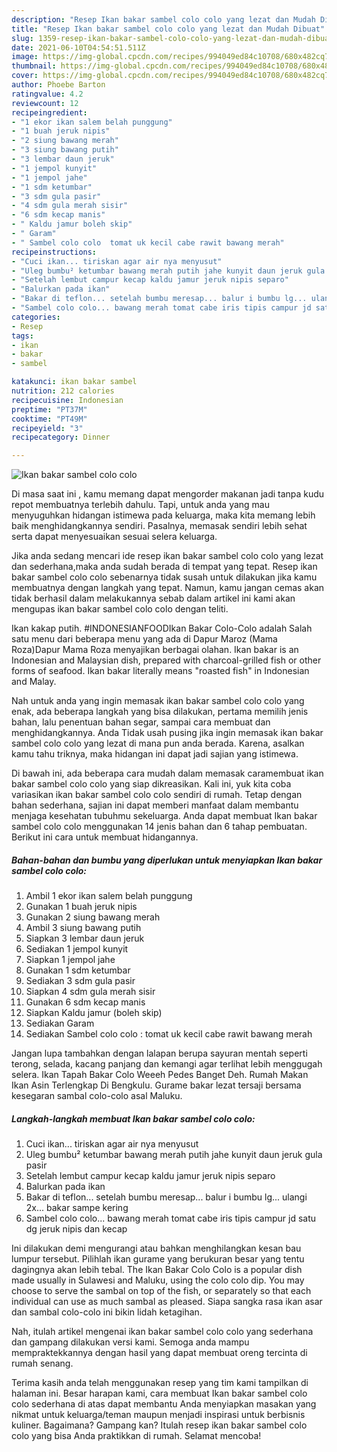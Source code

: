 ```yaml
---
description: "Resep Ikan bakar sambel colo colo yang lezat dan Mudah Dibuat"
title: "Resep Ikan bakar sambel colo colo yang lezat dan Mudah Dibuat"
slug: 1359-resep-ikan-bakar-sambel-colo-colo-yang-lezat-dan-mudah-dibuat
date: 2021-06-10T04:54:51.511Z
image: https://img-global.cpcdn.com/recipes/994049ed84c10708/680x482cq70/ikan-bakar-sambel-colo-colo-foto-resep-utama.jpg
thumbnail: https://img-global.cpcdn.com/recipes/994049ed84c10708/680x482cq70/ikan-bakar-sambel-colo-colo-foto-resep-utama.jpg
cover: https://img-global.cpcdn.com/recipes/994049ed84c10708/680x482cq70/ikan-bakar-sambel-colo-colo-foto-resep-utama.jpg
author: Phoebe Barton
ratingvalue: 4.2
reviewcount: 12
recipeingredient:
- "1 ekor ikan salem belah punggung"
- "1 buah jeruk nipis"
- "2 siung bawang merah"
- "3 siung bawang putih"
- "3 lembar daun jeruk"
- "1 jempol kunyit"
- "1 jempol jahe"
- "1 sdm ketumbar"
- "3 sdm gula pasir"
- "4 sdm gula merah sisir"
- "6 sdm kecap manis"
- " Kaldu jamur boleh skip"
- " Garam"
- " Sambel colo colo  tomat uk kecil cabe rawit bawang merah"
recipeinstructions:
- "Cuci ikan... tiriskan agar air nya menyusut"
- "Uleg bumbu² ketumbar bawang merah putih jahe kunyit daun jeruk gula pasir"
- "Setelah lembut campur kecap kaldu jamur jeruk nipis separo"
- "Balurkan pada ikan"
- "Bakar di teflon... setelah bumbu meresap... balur i bumbu lg... ulangi 2x... bakar sampe kering"
- "Sambel colo colo... bawang merah tomat cabe iris tipis campur jd satu dg jeruk nipis dan kecap"
categories:
- Resep
tags:
- ikan
- bakar
- sambel

katakunci: ikan bakar sambel 
nutrition: 212 calories
recipecuisine: Indonesian
preptime: "PT37M"
cooktime: "PT49M"
recipeyield: "3"
recipecategory: Dinner

---
```



![Ikan bakar sambel colo colo](https://img-global.cpcdn.com/recipes/994049ed84c10708/680x482cq70/ikan-bakar-sambel-colo-colo-foto-resep-utama.jpg)

Di masa  saat ini , kamu memang dapat mengorder makanan jadi tanpa kudu repot membuatnya terlebih dahulu. Tapi, untuk anda yang mau menyuguhkan hidangan istimewa pada keluarga, maka kita memang lebih baik menghidangkannya sendiri. Pasalnya, memasak sendiri lebih sehat serta dapat menyesuaikan sesuai selera keluarga.

Jika anda sedang mencari ide resep ikan bakar sambel colo colo yang lezat dan sederhana,maka anda sudah berada di tempat yang tepat. Resep ikan bakar sambel colo colo  sebenarnya tidak susah untuk dilakukan jika kamu membuatnya dengan langkah yang tepat. Namun, kamu jangan cemas akan tidak berhasil dalam melakukannya 
sebab dalam artikel ini kami akan mengupas ikan bakar sambel colo colo dengan teliti.  

Ikan kakap putih. #INDONESIANFOODIkan Bakar Colo-Colo adalah Salah satu menu dari beberapa menu yang ada di Dapur Maroz (Mama Roza)Dapur Mama Roza menyajikan berbagai olahan. Ikan bakar is an Indonesian and Malaysian dish, prepared with charcoal-grilled fish or other forms of seafood. Ikan bakar literally means &#34;roasted fish&#34; in Indonesian and Malay.

Nah untuk anda yang ingin memasak ikan bakar sambel colo colo yang enak, ada beberapa langkah yang bisa dilakukan, pertama memilih jenis bahan, lalu penentuan bahan segar, sampai cara membuat dan menghidangkannya. Anda Tidak usah pusing jika ingin memasak ikan bakar sambel colo colo yang lezat di mana pun anda berada. Karena, asalkan kamu  tahu triknya, maka hidangan ini dapat jadi sajian yang istimewa.

Di bawah ini, ada beberapa cara mudah dalam memasak caramembuat ikan bakar sambel colo colo yang siap dikreasikan. Kali ini, yuk kita coba variasikan ikan bakar sambel colo colo sendiri di rumah. Tetap dengan bahan sederhana, sajian ini dapat memberi manfaat dalam membantu menjaga kesehatan tubuhmu sekeluarga. Anda dapat membuat Ikan bakar sambel colo colo menggunakan 14 jenis bahan dan 6 tahap pembuatan. Berikut ini cara untuk membuat hidangannya.

<!--inarticleads1-->

##### Bahan-bahan dan bumbu yang diperlukan untuk menyiapkan Ikan bakar sambel colo colo:

1. Ambil 1 ekor ikan salem belah punggung
1. Gunakan 1 buah jeruk nipis
1. Gunakan 2 siung bawang merah
1. Ambil 3 siung bawang putih
1. Siapkan 3 lembar daun jeruk
1. Sediakan 1 jempol kunyit
1. Siapkan 1 jempol jahe
1. Gunakan 1 sdm ketumbar
1. Sediakan 3 sdm gula pasir
1. Siapkan 4 sdm gula merah sisir
1. Gunakan 6 sdm kecap manis
1. Siapkan  Kaldu jamur (boleh skip)
1. Sediakan  Garam
1. Sediakan  Sambel colo colo : tomat uk kecil cabe rawit bawang merah


Jangan lupa tambahkan dengan lalapan berupa sayuran mentah seperti terong, selada, kacang panjang dan kemangi agar terlihat lebih menggugah selera. Ikan Tapah Bakar Colo Weeeh Pedes Banget Deh. Rumah Makan Ikan Asin Terlengkap Di Bengkulu. Gurame bakar lezat tersaji bersama kesegaran sambal colo-colo asal Maluku. 

<!--inarticleads2-->

##### Langkah-langkah membuat Ikan bakar sambel colo colo:

1. Cuci ikan... tiriskan agar air nya menyusut
1. Uleg bumbu² ketumbar bawang merah putih jahe kunyit daun jeruk gula pasir
1. Setelah lembut campur kecap kaldu jamur jeruk nipis separo
1. Balurkan pada ikan
1. Bakar di teflon... setelah bumbu meresap... balur i bumbu lg... ulangi 2x... bakar sampe kering
1. Sambel colo colo... bawang merah tomat cabe iris tipis campur jd satu dg jeruk nipis dan kecap


Ini dilakukan demi mengurangi atau bahkan menghilangkan kesan bau lumpur tersebut. Pilihlah ikan gurame yang berukuran besar yang tentu dagingnya akan lebih tebal. The Ikan Bakar Colo Colo is a popular dish made usually in Sulawesi and Maluku, using the colo colo dip. You may choose to serve the sambal on top of the fish, or separately so that each individual can use as much sambal as pleased. Siapa sangka rasa ikan asar dan sambal colo-colo ini bikin lidah ketagihan. 

Nah, itulah artikel mengenai  ikan bakar sambel colo colo  yang sederhana dan gampang dilakukan versi kami. Semoga anda mampu mempraktekkannya dengan hasil yang dapat membuat oreng tercinta di rumah senang. 

Terima kasih anda telah menggunakan resep yang tim kami tampilkan di halaman ini. Besar harapan kami, cara membuat  Ikan bakar sambel colo colo sederhana di atas dapat membantu Anda menyiapkan masakan yang nikmat untuk keluarga/teman maupun menjadi inspirasi untuk berbisnis kuliner. Bagaimana? Gampang kan? Itulah resep ikan bakar sambel colo colo yang bisa Anda praktikkan di rumah. Selamat mencoba!

